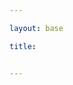 ```yaml
---

layout: base

title:


---
```


<p>&nbsp;</p>
<script type="text/javascript"> id = 183979; clr = "fffff0---"; </script>
<script type="text/javascript" src="http://kontactr.com/wp.js"></script>
